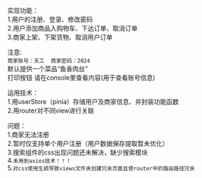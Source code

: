 实现功能：<br>
1.用户的注册、登录、修改密码<br>
2.用户添加商品入购物车、下达订单、取消订单<br>
3.商家上架、下架货物、取消用户订单<br>

注意:<br>
`商家账号：天工  商家密码：2024`<br>
默认提供一个菜品“鱼香肉丝”<br>
打印按钮  请在console里查看内容(用于查看账号信息)<br>

运用技术：<br>
1.用userStore（pinia）存储用户及商家信息、并封装功能函数<br>
2.用router对不同view进行关联<br>

问题：<br>
1.商家无法注册<br>
2.暂时仅支持单个用户注册（用户数据保存提取暂未优化）<br>
3.搜索组件的css出现问题还未解决，缺少搜索模块<br>
4.`未用到axios技术！！！`<br>
5.`对css使用生疏导致views文件夹创建冗余页面且使router中的路由路径冗余`